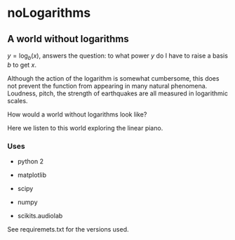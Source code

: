 # noLogarithms

## A world without logarithms

$y = \log _b (x)$, answers the question: to what power $y$ do I have to raise a basis $b$ to get $x$. 

Although the action of the logarithm is somewhat cumbersome, this does not prevent the function from appearing in many natural phenomena.  
Loudness, pitch, the strength of earthquakes are all measured in logarithmic scales. 

How would a world without logarithms look like? 

Here we listen to this world exploring the linear piano. 

### Uses

* python 2

* matplotlib

* scipy

* numpy

* scikits.audiolab

See requiremets.txt for the versions used.
